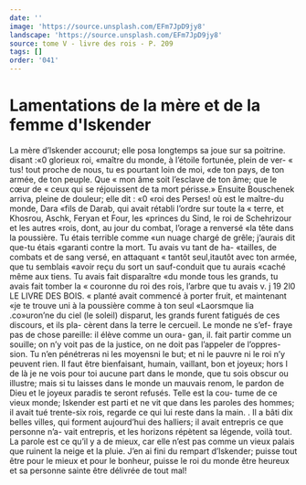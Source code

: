 ```yaml
---
date: ''
image: 'https://source.unsplash.com/EFm7JpD9jy8'
landscape: 'https://source.unsplash.com/EFm7JpD9jy8'
source: tome V - livre des rois - P. 209
tags: []
order: '041'
---
```


# Lamentations de la mère et de la femme d'Iskender

La mère d’lskender accourut; elle posa longtemps
sa joue sur sa poitrine. disant :«0 glorieux roi, «maître du monde, à l’étoile fortunée, plein de ver-
« tus! tout proche de nous, tu es pourtant loin de moi,
«de ton pays, de ton armée, de ton peuple. Que
« mon âme soit l’esclave de ton âme; que le cœur de
« ceux qui se réjouissent de ta mort périsse.» Ensuite Bouschenek arriva, pleine de douleur; elle dit : «0 «roi des Perses! où est le maître-du monde, Dara «fils de Darab, qui avait rétabli l’ordre sur toute la
« terre, et Khosrou, Aschk, Feryan et Four, les «princes du Sind, le roi de Schehrizour et les autres «rois, dont, au jour du combat, l’orage a renversé
«la tête dans la poussière. Tu étais terrible comme
«un nuage chargé de grêle; j’aurais dit que-tu étais
«garanti contre la mort. Tu avais vu tant de ha- «tailles, de combats et de sang versé, en attaquant
« tantôt seul,itautôt avec ton armée, que tu semblais «avoir reçu du sort un sauf-conduit que tu aurais «caché même aux tiens. Tu avais fait disparaître
«du monde tous les grands, tu avais fait tomber la « couronne du roi des rois, l’arbre que tu avais
v. j 19
2l0 LE LIVRE DES BOIS.
« planté avait commencé à porter fruit, et maintenant
«je te trouve uni à la poussière comme à ton seul
«Laorsmque lia .co»uron’ne du ciel (le soleil) disparut, les grands furent fatigués de ces discours, et ils pla- cèrent dans la terre le cercueil. Le monde ne s’ef- fraye pas de chose pareille: il élève comme un oura- gan, il. fait partir comme un souille; on n’y voit pas
de la justice, on ne doit pas l’appeler de l’oppres-
sion. Tu n’en pénétreras ni les moyensni le but;
et ni le pauvre ni le roi n’y peuvent rien. Il faut être bienfaisant, humain, vaillant, bon et joyeux; hors I de là je ne vois pour toi aucune part dans le monde, que tu sois obscur ou illustre; mais si tu laisses dans le monde un mauvais renom, le pardon de Dieu et le joyeux paradis te seront refusés. Telle est la cou- tume de ce vieux monde; Iskender est parti et ne vit que dans les paroles des hommes; il avait tué trente-six rois, regarde ce qui lui reste dans la main. . Il a bâti dix belles villes, qui forment aujourd’hui
des halliers; il avait entrepris ce que personne n’a- vait entrepris, et les horizons répètent sa légende, voilà tout. La parole est ce qu’il y a de mieux, car elle n’est pas comme un vieux palais que ruinent la neige et la pluie. J’en ai fini du rempart d’lskender; puisse tout être pour le mieux et pour le bonheur,
puisse le roi du monde être heureux et sa personne sainte être délivrée de tout mal!
